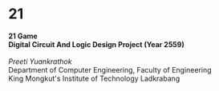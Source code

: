 # 21
<b>21 Game<br>
Digital Circuit And Logic Design Project (Year 2559)</b><br>
<br>
<i>Preeti Yuankrathok</i><br>
Department of Computer Engineering, Faculty of Engineering<br>
King Mongkut's Institute of Technology Ladkrabang

